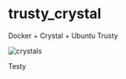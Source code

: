 # trusty_crystal

Docker + Crystal + Ubuntu Trusty

![crystals](https://imgix.bustle.com/uploads/image/2018/12/26/8b3af552-9eae-4257-b64a-e3abf0c51170-shutterstock_692254363.jpg?w=970&h=546&fit=crop&crop=faces&auto=format&q=70)

Testy
